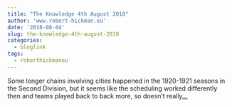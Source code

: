 ```yaml
---
title: "The Knowledge 4th August 2018"
author: 'www.robert-hickman.eu'
date: '2018-08-04'
slug: the-knowledge-4th-august-2018
categories:
  - bloglink
tags:
  - roberthickmaneu
---
```


Some longer chains involving cities happened in the 1920-1921 seasons in the Second Division, but it seems like the scheduling worked differently then and teams played back to back more, so doesn’t really[... <i class="fas fa-external-link-alt"></i>](http://www.robert-hickman.eu/post/the-knowledge-4th-august-2018/)

